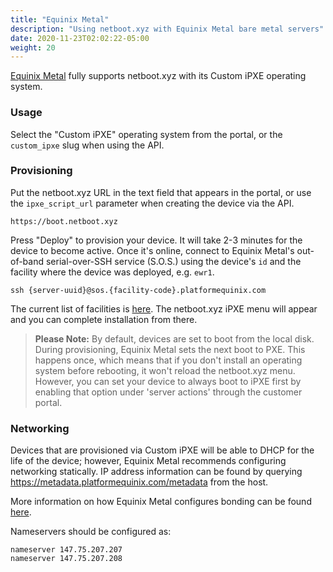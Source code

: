 ```yaml
---
title: "Equinix Metal"
description: "Using netboot.xyz with Equinix Metal bare metal servers"
date: 2020-11-23T02:02:22-05:00
weight: 20
---
```


[Equinix Metal](https://metal.equinix.com) fully supports netboot.xyz with its Custom iPXE
operating system.

### Usage

Select the "Custom iPXE" operating system from the portal, or the `custom_ipxe`
slug when using the API.

### Provisioning

Put the netboot.xyz URL in the text field that appears in the portal, or use the
`ipxe_script_url` parameter when creating the device via the API.

    https://boot.netboot.xyz

Press "Deploy" to provision your device. It will take 2-3 minutes for the device
to become active. Once it's online, connect to Equinix Metal's out-of-band
serial-over-SSH service (S.O.S.) using the device's `id` and the facility where
the device was deployed, e.g. `ewr1`.

    ssh {server-uuid}@sos.{facility-code}.platformequinix.com

The current list of facilities is [here](https://metal.equinix.com/product/locations). The
netboot.xyz iPXE menu will appear and you can complete installation from there.

> **Please Note:** By default, devices are set to boot from the local disk. During
> provisioning, Equinix Metal sets the next boot to PXE. This happens once, which means that
> if you don't install an operating system before rebooting, it won't reload the
> netboot.xyz menu. However, you can set your device to always boot to iPXE
> first by enabling that option under 'server actions' through the customer portal.

### Networking

Devices that are provisioned via Custom iPXE will be able to DHCP for the life of
the device; however, Equinix Metal recommends configuring networking statically. IP
address information can be found by querying https://metadata.platformequinix.com/metadata
from the host.

More information on how Equinix Metal configures bonding can be found
[here](https://metal.equinix.com/developers/docs/networking/layer2/).

Nameservers should be configured as:

    nameserver 147.75.207.207
    nameserver 147.75.207.208
